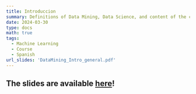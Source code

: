 ```yaml
---
title: Introduccion
summary: Definitions of Data Mining, Data Science, and content of the class
date: 2024-03-30
type: docs
math: true
tags:
  - Machine Learning
  - Course
  - Spanish
url_slides: 'DataMining_Intro_general.pdf'
---
```


## The slides are available [here](DataMining_Intro_general.pdf)!